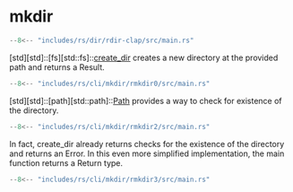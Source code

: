 # mkdir

```rs
--8<-- "includes/rs/dir/rdir-clap/src/main.rs"
```

[std][std]::[fs][std::fs]::[create\_dir](https://doc.rust-lang.org/stable/std/fs/fn.create_dir.html) creates a new directory at the provided path and returns a Result.

```rs
--8<-- "includes/rs/cli/mkdir/rmkdir0/src/main.rs"
```

[std][std]::[path][std::path]::[Path](https://doc.rust-lang.org/stable/std/path/struct.Path.html) provides a way to check for existence of the directory.

```rs title="Validation"
--8<-- "includes/rs/cli/mkdir/rmkdir2/src/main.rs"
```

In fact, create\_dir already returns checks for the existence of the directory and returns an Error.
In this even more simplified implementation, the main function returns a Return type.

```rs
--8<-- "includes/rs/cli/mkdir/rmkdir3/src/main.rs"
```
